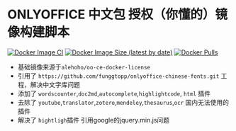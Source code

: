 # ONLYOFFICE 中文包 授权（你懂的）镜像构建脚本

[![Docker Image CI](https://github.com/anyidea/oo-chinese-license/actions/workflows/docker-publish.yml/badge.svg)](https://github.com/anyidea/oo-chinese-license/actions/workflows/docker-publish.yml)
[![Docker Image Size (latest by date)](https://img.shields.io/docker/image-size/aidenlu/oo-chinese-unlimit)](https://hub.docker.com/r/aidenlu/oo-chinese-unlimit)
[![Docker Pulls](https://img.shields.io/docker/pulls/aidenlu/oo-chinese-unlimit)](https://hub.docker.com/r/aidenlu/oo-chinese-unlimit)

* 基础镜像来源于`alehoho/oo-ce-docker-license`
* 引用了 `https://github.com/funggtopp/onlyoffice-chinese-fonts.git` 工程，解决中文字库问题
* 添加了 `wordscounter`,`doc2md`,`autocomplete`,`highlightcode`, `html` 插件
* 去除了 `youtube`,`translator`,`zotero`,`mendeley`,`thesaurus`,`ocr` 国内无法使用的插件
* 解决了 `hightligh`插件 引用google的jquery.min.js问题
